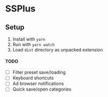 # SSPlus

## Setup
1. Install with `yarn`
2. Run with `yarn watch`
3. Load `dist` directory as unpacked extension

#### TODO
- [ ] Filter preset save/loading
- [ ] Keyboard shortcuts
- [ ] Ad browser notifications
- [ ] Quick save/open categories
